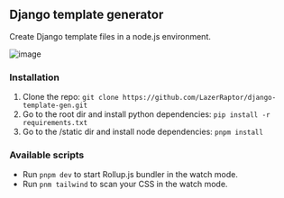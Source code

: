 ## Django template generator

Create Django template files in a node.js environment.

![image](https://github.com/LazerRaptor/django-template-gen/assets/45490518/ac393739-6bc8-4be0-b81b-3ad817dd0adb)

### Installation
1. Clone the repo: `git clone https://github.com/LazerRaptor/django-template-gen.git` 
2. Go to the root dir and install python dependencies: `pip install -r requirements.txt`
3. Go to the /static dir and install node dependencies: `pnpm install`


### Available scripts
- Run `pnpm dev` to start Rollup.js bundler in the watch mode.
- Run `pnm tailwind` to scan your CSS in the watch mode.
